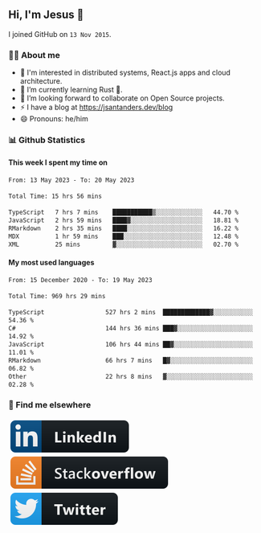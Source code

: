 ## Hi, I'm Jesus 👋

I joined GitHub on `13 Nov 2015`.

<!-- Talking about you -->

### 👨‍💻 About me

- 👦 I'm interested in distributed systems, React.js apps and cloud architecture.
- 🌱 I’m currently learning Rust 🦀.
- 👯 I’m looking forward to collaborate on Open Source projects.
- ⚡️ I have a blog at <https://jsantanders.dev/blog>
- 😄 Pronouns: he/him

### 📊 Github Statistics

#### This week I spent my time on

<!--START_SECTION:weekly-->

```text
From: 13 May 2023 - To: 20 May 2023

Total Time: 15 hrs 56 mins

TypeScript   7 hrs 7 mins    ███████████▒░░░░░░░░░░░░░   44.70 %
JavaScript   2 hrs 59 mins   ████▓░░░░░░░░░░░░░░░░░░░░   18.81 %
RMarkdown    2 hrs 35 mins   ████░░░░░░░░░░░░░░░░░░░░░   16.22 %
MDX          1 hr 59 mins    ███░░░░░░░░░░░░░░░░░░░░░░   12.48 %
XML          25 mins         ▓░░░░░░░░░░░░░░░░░░░░░░░░   02.70 %
```

<!--END_SECTION:weekly-->

#### My most used languages

<!--START_SECTION:alltime-->

```text
From: 15 December 2020 - To: 19 May 2023

Total Time: 969 hrs 29 mins

TypeScript                 527 hrs 2 mins  █████████████▓░░░░░░░░░░░   54.36 %
C#                         144 hrs 36 mins ███▓░░░░░░░░░░░░░░░░░░░░░   14.92 %
JavaScript                 106 hrs 44 mins ██▓░░░░░░░░░░░░░░░░░░░░░░   11.01 %
RMarkdown                  66 hrs 7 mins   █▓░░░░░░░░░░░░░░░░░░░░░░░   06.82 %
Other                      22 hrs 8 mins   ▓░░░░░░░░░░░░░░░░░░░░░░░░   02.28 %
```

<!--END_SECTION:alltime-->

### 📢 Find me elsewhere

<p>
  <a target="_blank" href="https://linkedin.com/in/jsantanders">
    <img src="https://github.com/jsantanders/jsantanders/blob/master/img/linkedin.svg" alt="LinkedIn" style="vertical-align:top; margin:4px">
  </a>
  
  <a target="_blank" href="https://stackoverflow.com/users/7318331/jesus-santander">
    <img src="https://github.com/jsantanders/jsantanders/blob/master/img/stackoverflow.svg" alt="StackOverflow" style="vertical-align:top; margin:4px">
  </a>
  
  <a target="_blank" href="http://twitter.com/jsantanders">
    <img src="https://github.com/jsantanders/jsantanders/blob/master/img/twitter.svg" alt="Twitter" style="vertical-align:top; margin:4px">
  </a>
</p>
